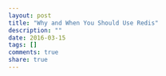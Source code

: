 ```yaml
---
layout: post
title: "Why and When You Should Use Redis"
description: ""
date: 2016-03-15
tags: []
comments: true
share: true
---
```




